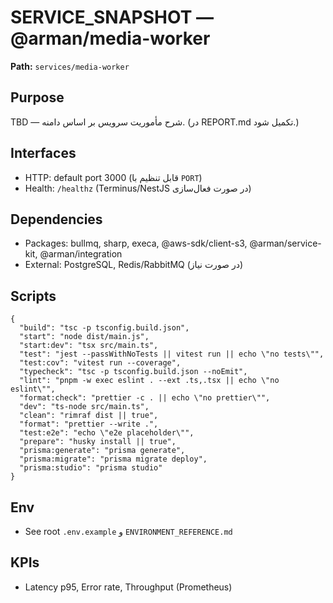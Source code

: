# SERVICE_SNAPSHOT — @arman/media-worker

**Path:** `services/media-worker`

## Purpose
TBD — شرح مأموریت سرویس بر اساس دامنه. (در REPORT.md تکمیل شود.)

## Interfaces
- HTTP: default port 3000 (قابل تنظیم با `PORT`)
- Health: `/healthz` (Terminus/NestJS در صورت فعال‌سازی)

## Dependencies
- Packages: bullmq, sharp, execa, @aws-sdk/client-s3, @arman/service-kit, @arman/integration
- External: PostgreSQL, Redis/RabbitMQ (در صورت نیاز)

## Scripts
```
{
  "build": "tsc -p tsconfig.build.json",
  "start": "node dist/main.js",
  "start:dev": "tsx src/main.ts",
  "test": "jest --passWithNoTests || vitest run || echo \"no tests\"",
  "test:cov": "vitest run --coverage",
  "typecheck": "tsc -p tsconfig.build.json --noEmit",
  "lint": "pnpm -w exec eslint . --ext .ts,.tsx || echo \"no eslint\"",
  "format:check": "prettier -c . || echo \"no prettier\"",
  "dev": "ts-node src/main.ts",
  "clean": "rimraf dist || true",
  "format": "prettier --write .",
  "test:e2e": "echo \"e2e placeholder\"",
  "prepare": "husky install || true",
  "prisma:generate": "prisma generate",
  "prisma:migrate": "prisma migrate deploy",
  "prisma:studio": "prisma studio"
}
```

## Env
- See root `.env.example` و `ENVIRONMENT_REFERENCE.md`

## KPIs
- Latency p95, Error rate, Throughput (Prometheus)
